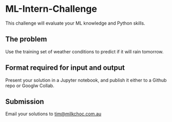 # ML-Intern-Challenge
This challenge will evaluate your ML knowledge and Python skills.

## The problem
Use the training set of weather conditions to predict if it will rain tomorrow.

## Format required for input and output
Present your solution in a Jupyter notebook, and publish it either to a Github repo or Googlw Collab.

## Submission
Email your solutions to tim@milkchoc.com.au
